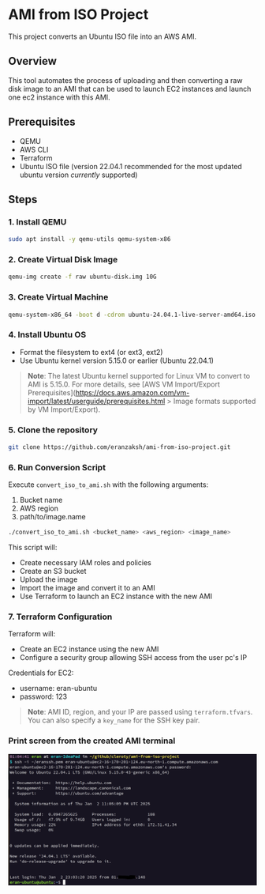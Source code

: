 # AMI from ISO Project

This project converts an Ubuntu ISO file into an AWS AMI.

## Overview

This tool automates the process of uploading and then converting a raw disk image to an AMI that can be used to launch EC2 instances and launch one ec2 instance with this AMI.

## Prerequisites

- QEMU
- AWS CLI
- Terraform
- Ubuntu ISO file (version 22.04.1 recommended for the most updated ubuntu version *currently* supported)

## Steps

### 1. Install QEMU
```bash
sudo apt install -y qemu-utils qemu-system-x86
```
### 2. Create Virtual Disk Image
```bash
qemu-img create -f raw ubuntu-disk.img 10G
```

### 3. Create Virtual Machine
```bash
qemu-system-x86_64 -boot d -cdrom ubuntu-24.04.1-live-server-amd64.iso -drive file=ubuntu-disk.img,format=raw -m 2048
```

### 4. Install Ubuntu OS
- Format the filesystem to ext4 (or ext3, ext2)
- Use Ubuntu kernel version 5.15.0 or earlier (Ubuntu 22.04.1)

> **Note**: The latest Ubuntu kernel supported for Linux VM to convert to AMI is 5.15.0. For more details, see [AWS VM Import/Export Prerequisites](https://docs.aws.amazon.com/vm-import/latest/userguide/prerequisites.html > Image formats supported by VM Import/Export).

### 5. Clone the repository
```bash
git clone https://github.com/eranzaksh/ami-from-iso-project.git
```

### 6. Run Conversion Script
Execute `convert_iso_to_ami.sh` with the following arguments:

1. Bucket name
2. AWS region
3. path/to/image.name
```bash
./convert_iso_to_ami.sh <bucket_name> <aws_region> <image_name>
```
This script will:
- Create necessary IAM roles and policies
- Create an S3 bucket
- Upload the image
- Import the image and convert it to an AMI
- Use Terraform to launch an EC2 instance with the new AMI

### 7. Terraform Configuration

Terraform will:
- Create an EC2 instance using the new AMI
- Configure a security group allowing SSH access from the user pc's IP

Credentials for EC2:
- username: eran-ubuntu
- password: 123

> **Note**: AMI ID, region, and your IP are passed using `terraform.tfvars`. You can also specify a `key_name` for the SSH key pair.
 ### Print screen from the created AMI terminal
 ![Terminal screenshot](Screenshot_from_terminal.png)